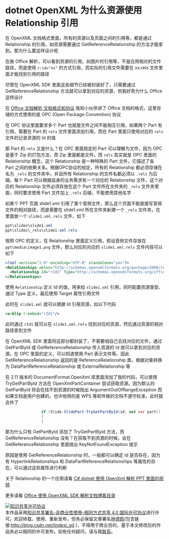 # dotnet OpenXML 为什么资源使用 Relationship 引用

在 OpenXML 文档格式里面，所有的资源以及页面之间的引用等，都是通过 Relationship 的引用，如资源需要通过 GetReferenceRelationship 的方法才能拿到。那为什么要这样设计呢

<!--more-->
<!-- CreateTime:7/8/2020 11:16:11 AM -->

<!-- 发布 -->

在做 Office 解析，可以看到资源的引用，如图片的引用等，不是应用相对的文件路径，而是使用 `r:id="xx"` 的方式引用，而实际的引用文件需要在 xx.rels 文件里面才能找到引用的路径

尽管在 OpenXML SDK 里面这些细节已经被封装好了，只需要通过 GetReferenceRelationship 方法就可以拿到对应的资源，但我好奇为什么 Office 这样设计


在 [Office 文档解析 文档格式和协议](https://blog.lindexi.com/post/Office-%E6%96%87%E6%A1%A3%E8%A7%A3%E6%9E%90-%E6%96%87%E6%A1%A3%E6%A0%BC%E5%BC%8F%E5%92%8C%E5%8D%8F%E8%AE%AE.html ) 我和小伙伴讲了 Office 文档的格式，这里存储的方式使用的是 OPC (Open Package Convention) 协议

在 OPC 协议里面要求多个 Part 也就是文件之间不能相互引用，如果两个 Part 有引用，需要在 Part 的 `rels` 文件里面添加引用，而在 Part 里面只使用对应的 `rels` 文件的记录资源的 Id 的值

那 Part 的 `rels` 又是什么？在 OPC 里面规定的 Part 可以理解为文件，因为 OPC 是基于 Zip 的打包方法，而 Zip 里面都是文件。而 `rels` 其实就是 OPC 里面的 Relationship 概念，这个 Relationship 是一种特殊的 Part 文件，它描述了各 Part 之间的依赖关系。根据OPC协议的规定，所有的 Relationship 都必须存储在名为 `_rels` 的文件夹中，并且所有 Relationship 的文件名都必须以 `.rels` 为后缀。每个 Part 可以根据自身的业务需求有一个对应的 Relationship 文件，这个对应的 Relationship 文件必须存放在这个 Part 文件所在文件夹的 `_rels` 文件夹里面，同时要求使用 Part 文件加上 `.rels` 后缀，不能使用其他名字

如某个 PPT 页面 slide1.xml 引用了某个音频文件，那么这个页面不能直接写音频文件的相对路径，而是需要在 slide1.xml 所在文件夹新建一个 `_rels` 文件夹，在里面放一个 `slide1.xml.rels` 文件，如下

```csharp
ppt\slides\slide1.xml
ppt\slides\_rels\slide1.xml.rels
```

按照 OPC 的定义，在 Relationship 里面定义引用，假设音频文件存放在 `ppt\media\image1.png` 文件，那么对应的对应的 `slide1.xml.rels` 文件内容可以如下

```xml
<?xml version="1.0" encoding="UTF-8" standalone="yes"?>
<Relationships xmlns="http://schemas.openxmlformats.org/package/2006/relationships">
  <Relationship Id="rId1" Type="http://schemas.openxmlformats.org/officeDocument/2006/relationships/image" Target="../media/image1.png"/>
</Relationships>
```


使用 `Relationship` 定义 Id 的值，用来给 `slide1.xml` 引用，同时配置资源类型，通过 Type 定义，最后使用 Target 属性引用文件

此时在 `slide1.xml` 就可以根据 Id 引用资源，如以下代码

```xml
<a:blip r:embed="rId1"/>
```

此时通过 `rId1` 就可以在 `slide1.xml.rels` 找到对应的资源，然后通过资源的相对路径拿到文件

在 OpenXML SDK 里面将这部分都封装了，不需要咱自己去找对应的文件，通过 GetPartById 或 GetReferenceRelationship 传入资源的 Id 就可以拿到对应的资源。在 OPC 里面的定义，可以知道使用 Part 表示文件等。因此 GetReferenceRelationship 返回的是 ReferenceRelationship 类，根据对象转换为 DataPartReferenceRelationship 或 ExternalRelationship 等

在 2.11 版本的 DocumentFormat.OpenXml 库里面添加了我的代码，可以使用 TryGetPartById 方法在 OpenXmlPartContainer 尝试获取资源。因为默认的 GetPartById 将会在找不到资源的时候抛出 ArgumentOutOfRangeException 而如果文档是用户创建的，也许他用的是 WPS 等软件做的文档不遵守标准，此时就会炸了

```csharp
                if (Slide.SlidePart.TryGetPartById(id, out var part))
                {
                }
```

那为什么只有 GetPartById 添加了 TryGetPartById 方法，而 GetReferenceRelationship 没有？在获取不到资源的时候，会在 GetReferenceRelationship 里面抛出 KeyNotFoundException 提示

原因是使用 GetReferenceRelationship 时，一般都可以确定 Id 是否存在，因为有 HyperlinkRelationships 和 DataPartReferenceRelationships 等属性的存在，可以通过这些属性进行判断

关于 Relationship 的一个应用请看 [C# dotnet 使用 OpenXml 解析 PPT 里面的视频](https://blog.lindexi.com/post/C-dotnet-%E4%BD%BF%E7%94%A8-OpenXml-%E8%A7%A3%E6%9E%90-PPT-%E9%87%8C%E9%9D%A2%E7%9A%84%E8%A7%86%E9%A2%91.html)

更多请看 [Office 使用 OpenXML SDK 解析文档博客目录](https://blog.lindexi.com/post/Office-%E4%BD%BF%E7%94%A8-OpenXML-SDK-%E8%A7%A3%E6%9E%90%E6%96%87%E6%A1%A3%E5%8D%9A%E5%AE%A2%E7%9B%AE%E5%BD%95.html )

<a rel="license" href="http://creativecommons.org/licenses/by-nc-sa/4.0/"><img alt="知识共享许可协议" style="border-width:0" src="https://i.creativecommons.org/l/by-nc-sa/4.0/88x31.png" /></a><br />本作品采用<a rel="license" href="http://creativecommons.org/licenses/by-nc-sa/4.0/">知识共享署名-非商业性使用-相同方式共享 4.0 国际许可协议</a>进行许可。欢迎转载、使用、重新发布，但务必保留文章署名[林德熙](http://blog.csdn.net/lindexi_gd)(包含链接:http://blog.csdn.net/lindexi_gd )，不得用于商业目的，基于本文修改后的作品务必以相同的许可发布。如有任何疑问，请与我[联系](mailto:lindexi_gd@163.com)。
